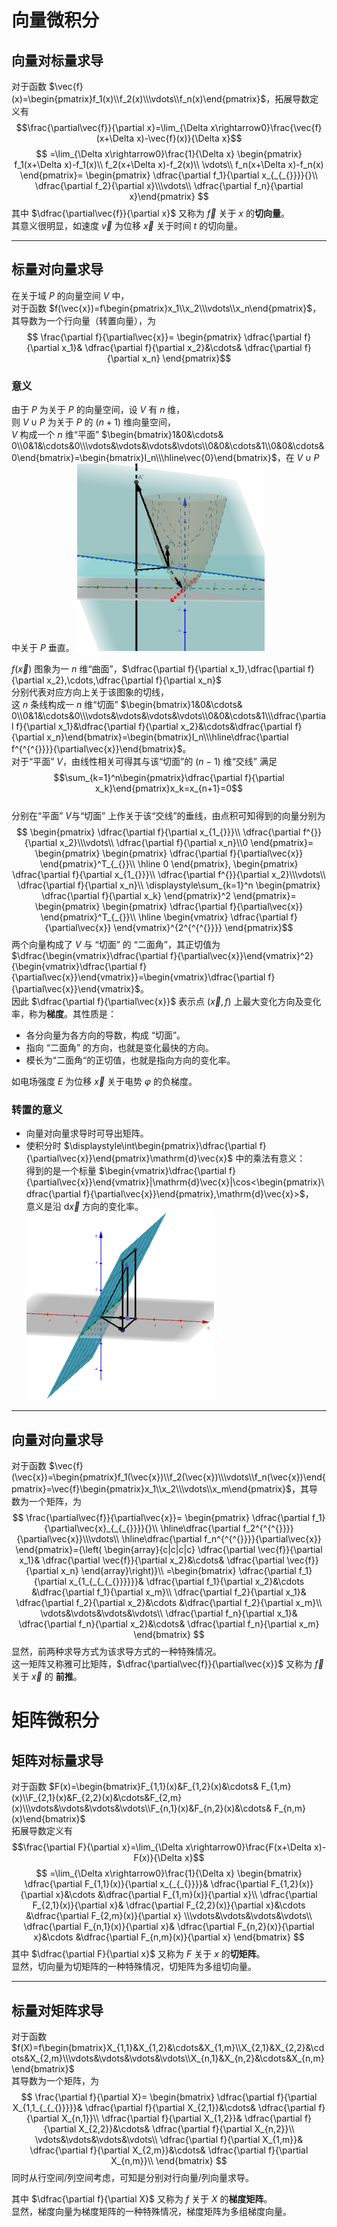 # 向量微积分
## 向量对标量求导
对于函数 $\vec{f}(x)=\begin{pmatrix}f_1(x)\\f_2(x)\\\vdots\\f_n(x)\end{pmatrix}$，拓展导数定义有
$$\frac{\partial\vec{f}}{\partial x}=\lim_{\Delta x\rightarrow0}\frac{\vec{f}(x+\Delta x)-\vec{f}(x)}{\Delta x}$$
$$
=\lim_{\Delta x\rightarrow0}\frac{1}{\Delta x}
\begin{pmatrix}
f_1(x+\Delta x)-f_1(x)\\
f_2(x+\Delta x)-f_2(x)\\
\vdots\\
f_n(x+\Delta x)-f_n(x)
\end{pmatrix}=
\begin{pmatrix}
\dfrac{\partial f_1}{\partial x_{_{_{}}}}{}\\
\dfrac{\partial f_2}{\partial x}\\\vdots\\
\dfrac{\partial f_n}{\partial x}\end{pmatrix}
$$
其中 $\dfrac{\partial\vec{f}}{\partial x}$ 又称为 $\vec{f}$ 关于 $x$ 的**切向量**。  
其意义很明显，如速度 $\vec{v}$ 为位移 $\vec{x}$ 关于时间 $t$ 的切向量。

-----------------------------
## 标量对向量求导
在关于域 $P$ 的向量空间 $V$ 中，  
对于函数 $f(\vec{x})=f\begin{pmatrix}x_1\\x_2\\\vdots\\x_n\end{pmatrix}$，其导数为一个行向量（转置向量），为
$$
\frac{\partial f}{\partial\vec{x}}=
\begin{pmatrix}
\dfrac{\partial f}{\partial x_1}&
\dfrac{\partial f}{\partial x_2}&\cdots&
\dfrac{\partial f}{\partial x_n}
\end{pmatrix}$$

### 意义
由于 $P$ 为关于 $P$ 的向量空间，设 $V$ 有 $n$ 维，  
则 $V\cup P$ 为关于 $P$ 的 $(n+1)$ 维向量空间，  
$V$ 构成一个 $n$ 维“平面” $\begin{bmatrix}1&0&\cdots& 0\\0&1&\cdots&0\\\vdots&\vdots&\vdots&\vdots\\0&0&\cdots&1\\0&0&\cdots&0\end{bmatrix}=\begin{bmatrix}I_n\\\hline\vec{0}\end{bmatrix}$，在 $V\cup P$ 中关于 $P$ 垂直。
<img src=./梯度.png width=300 height=300>    

$f(\vec{x})$ 图象为一 $n$ 维“曲面”，$\dfrac{\partial f}{\partial x_1},\dfrac{\partial f}{\partial x_2},\cdots,\dfrac{\partial f}{\partial x_n}$   
分别代表对应方向上关于该图象的切线，  
这 $n$ 条线构成一 $n$ 维“切面” $\begin{bmatrix}1&0&\cdots& 0\\0&1&\cdots&0\\\vdots&\vdots&\vdots&\vdots\\0&0&\cdots&1\\\dfrac{\partial f}{\partial x_1}&\dfrac{\partial f}{\partial x_2}&\cdots&\dfrac{\partial f}{\partial x_n}\end{bmatrix}=\begin{bmatrix}I_n\\\hline\dfrac{\partial f^{^{^{}}}}{\partial\vec{x}}\end{bmatrix}$。  
对于“平面” $V$，由线性相关可得其与该“切面”的 $(n-1)$ 维“交线” 满足   
$$\sum_{k=1}^n\begin{pmatrix}\dfrac{\partial f}{\partial x_k}\end{pmatrix}x_k=x_{n+1}=0$$  
分别在“平面” $V$与“切面” 上作关于该“交线”的垂线，由点积可知得到的向量分别为
$$
\begin{pmatrix}
\dfrac{\partial f}{\partial x_{1_{}}}\\
\dfrac{\partial f^{}}{\partial x_2}\\\vdots\\
\dfrac{\partial f}{\partial x_n}\\0
\end{pmatrix}=
\begin{pmatrix}
	\begin{pmatrix}
		\dfrac{\partial f}{\partial\vec{x}}
	\end{pmatrix}^T_{_{}}\\
	\hline 0
\end{pmatrix},
\begin{pmatrix}
\dfrac{\partial f}{\partial x_{1_{}}}\\
\dfrac{\partial f^{}}{\partial x_2}\\\vdots\\
\dfrac{\partial f}{\partial x_n}\\
\displaystyle\sum_{k=1}^n
	\begin{pmatrix}
		\dfrac{\partial f}{\partial x_k}
	\end{pmatrix}^2
\end{pmatrix}=
\begin{pmatrix}
	\begin{pmatrix}
		\dfrac{\partial f}{\partial\vec{x}}
	\end{pmatrix}^T_{_{}}\\
	\hline \begin{vmatrix}
		\dfrac{\partial f}{\partial\vec{x}}
	\end{vmatrix}^{2^{^{^{}}}}
\end{pmatrix}$$
两个向量构成了 $V$ 与 “切面” 的 “二面角”，其正切值为 $\dfrac{\begin{vmatrix}\dfrac{\partial f}{\partial\vec{x}}\end{vmatrix}^2}{\begin{vmatrix}\dfrac{\partial f}{\partial\vec{x}}\end{vmatrix}}=\begin{vmatrix}\dfrac{\partial f}{\partial\vec{x}}\end{vmatrix}$。  
因此 $\dfrac{\partial f}{\partial\vec{x}}$ 表示点 $(\vec{x},f)$ 上最大变化方向及变化率，称为**梯度**。其性质是：  
- 各分向量为各方向的导数，构成 “切面”。  
- 指向 “二面角” 的方向，也就是变化最快的方向。
- 模长为“二面角“的正切值，也就是指向方向的变化率。  

如电场强度 $E$ 为位移 $\vec{x}$ 关于电势 $\varphi$ 的负梯度。
### 转置的意义
- 向量对向量求导时可导出矩阵。
- 使积分时 $\displaystyle\int\begin{pmatrix}\dfrac{\partial f}{\partial\vec{x}}\end{pmatrix}\mathrm{d}\vec{x}$ 中的乘法有意义：  
  得到的是一个标量 $\begin{vmatrix}\dfrac{\partial f}{\partial\vec{x}}\end{vmatrix}|\mathrm{d}\vec{x}|\cos<\begin{pmatrix}\dfrac{\partial f}{\partial\vec{x}}\end{pmatrix},\mathrm{d}\vec{x}>$，    
  意义是沿 $\mathrm{d}\vec{x}$ 方向的变化率。  
  <img src=./梯度积分.png width=300 height=300> 

------------------------------   
## 向量对向量求导
对于函数 $\vec{f}(\vec{x})=\begin{pmatrix}f_1(\vec{x})\\f_2(\vec{x})\\\vdots\\f_n(\vec{x})\end{pmatrix}=\vec{f}\begin{pmatrix}x_1\\x_2\\\vdots\\x_m\end{pmatrix}$，其导数为一个矩阵，为
$$
\frac{\partial\vec{f}}{\partial\vec{x}}=
\begin{pmatrix}
\dfrac{\partial f_1}{\partial\vec{x}_{_{_{}}}}{}\\
\hline\dfrac{\partial f_2^{^{^{}}}}{\partial\vec{x}}\\\vdots\\
\hline\dfrac{\partial f_n^{^{^{}}}}{\partial\vec{x}}
\end{pmatrix}={\left(
\begin{array}{c|c|c|c}
\dfrac{\partial \vec{f}}{\partial x_1}&
\dfrac{\partial \vec{f}}{\partial x_2}&\cdots&
\dfrac{\partial \vec{f}}{\partial x_n}
\end{array}\right)}\\
=\begin{bmatrix}
\dfrac{\partial f_1}{\partial x_{1_{_{_{_{}}}}}}&
\dfrac{\partial f_1}{\partial x_2}&\cdots
&\dfrac{\partial f_1}{\partial x_m}\\
\dfrac{\partial f_2}{\partial x_1}&
\dfrac{\partial f_2}{\partial x_2}&\cdots
&\dfrac{\partial f_2}{\partial x_m}\\
\vdots&\vdots&\vdots&\vdots\\
\dfrac{\partial f_n}{\partial x_1}&
\dfrac{\partial f_n}{\partial x_2}&\cdots&
\dfrac{\partial f_n}{\partial x_m}
\end{bmatrix}
$$
显然，前两种求导方式为该求导方式的一种特殊情况。  
这一矩阵又称雅可比矩阵，$\dfrac{\partial\vec{f}}{\partial\vec{x}}$ 又称为 $\vec{f}$ 关于 $\vec{x}$ 的 **前推**。

# 矩阵微积分
## 矩阵对标量求导
对于函数 $F(x)=\begin{bmatrix}F_{1,1}(x)&F_{1,2}(x)&\cdots& F_{1,m}(x)\\F_{2,1}(x)&F_{2,2}(x)&\cdots&F_{2,m}(x)\\\vdots&\vdots&\vdots&\vdots\\F_{n,1}(x)&F_{n,2}(x)&\cdots& F_{n,m}(x)\end{bmatrix}$  
拓展导数定义有
$$\frac{\partial F}{\partial x}=\lim_{\Delta x\rightarrow0}\frac{F(x+\Delta x)-F(x)}{\Delta x}$$
$$
=\lim_{\Delta x\rightarrow0}\frac{1}{\Delta x}
\begin{bmatrix}
\dfrac{\partial F_{1,1}(x)}{\partial x_{_{_{}}}}&
\dfrac{\partial F_{1,2}(x)}{\partial x}&\cdots
&\dfrac{\partial F_{1,m}(x)}{\partial x}\\
\dfrac{\partial F_{2,1}(x)}{\partial x}&
\dfrac{\partial F_{2,2}(x)}{\partial x}&\cdots
&\dfrac{\partial F_{2,m}(x)}{\partial x}
\\\vdots&\vdots&\vdots&\vdots\\
\dfrac{\partial F_{n,1}(x)}{\partial x}&
\dfrac{\partial F_{n,2}(x)}{\partial x}&\cdots
&\dfrac{\partial F_{n,m}(x)}{\partial x}
\end{bmatrix}
$$
其中 $\dfrac{\partial F}{\partial x}$ 又称为 $F$ 关于 $x$ 的**切矩阵**。  
显然，切向量为切矩阵的一种特殊情况，切矩阵为多组切向量。

----------------------------------------
## 标量对矩阵求导

对于函数 $f(X)=f\begin{bmatrix}X_{1,1}&X_{1,2}&\cdots&X_{1,m}\\X_{2,1}&X_{2,2}&\cdots&X_{2,m}\\\vdots&\vdots&\vdots&\vdots\\X_{n,1}&X_{n,2}&\cdots&X_{n,m}\end{bmatrix}$  
其导数为一个矩阵，为
$$
\frac{\partial f}{\partial X}=
\begin{bmatrix}
\dfrac{\partial f}{\partial X_{1,1_{_{_{}}}}}&
\dfrac{\partial f}{\partial X_{2,1}}&\cdots&
\dfrac{\partial f}{\partial X_{n,1}}\\
\dfrac{\partial f}{\partial X_{1,2}}&
\dfrac{\partial f}{\partial X_{2,2}}&\cdots&
\dfrac{\partial f}{\partial X_{n,2}}\\
\vdots&\vdots&\vdots&\vdots\\
\dfrac{\partial f}{\partial X_{1,m}}&
\dfrac{\partial f}{\partial X_{2,m}}&\cdots&
\dfrac{\partial f}{\partial X_{n,m}}\\
\end{bmatrix}
$$
同时从行空间/列空间考虑，可知是分别对行向量/列向量求导。

其中 $\dfrac{\partial f}{\partial X}$ 又称为 $f$ 关于 $X$ 的**梯度矩阵**。  
显然，梯度向量为梯度矩阵的一种特殊情况，梯度矩阵为多组梯度向量。
